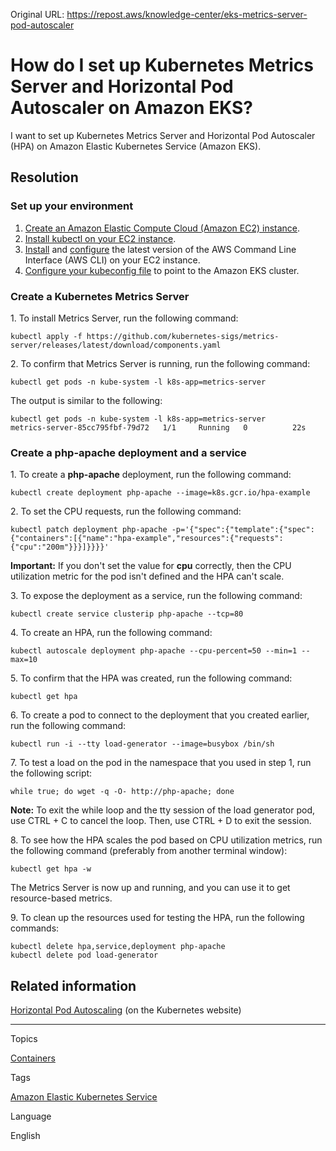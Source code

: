 Original URL: <https://repost.aws/knowledge-center/eks-metrics-server-pod-autoscaler>

# How do I set up Kubernetes Metrics Server and Horizontal Pod Autoscaler on Amazon EKS?

I want to set up Kubernetes Metrics Server and Horizontal Pod Autoscaler (HPA) on Amazon Elastic Kubernetes Service (Amazon EKS).

## Resolution

### Set up your environment

  1. [Create an Amazon Elastic Compute Cloud (Amazon EC2) instance](<https://docs.aws.amazon.com/efs/latest/ug/gs-step-one-create-ec2-resources.html>).
  2. [Install kubectl on your EC2 instance](<https://docs.aws.amazon.com/eks/latest/userguide/install-kubectl.html>).
  3. [Install](<https://docs.aws.amazon.com/cli/latest/userguide/cli-chap-install.html>) and [configure](<https://docs.aws.amazon.com/cli/latest/userguide/cli-chap-configure.html>) the latest version of the AWS Command Line Interface (AWS CLI) on your EC2 instance.
  4. [Configure your kubeconfig file](<https://docs.aws.amazon.com/eks/latest/userguide/create-kubeconfig.html>) to point to the Amazon EKS cluster.



### Create a Kubernetes Metrics Server

1\. To install Metrics Server, run the following command:
    
    
    kubectl apply -f https://github.com/kubernetes-sigs/metrics-server/releases/latest/download/components.yaml

2\. To confirm that Metrics Server is running, run the following command:
    
    
    kubectl get pods -n kube-system -l k8s-app=metrics-server

The output is similar to the following:
    
    
    kubectl get pods -n kube-system -l k8s-app=metrics-server
    metrics-server-85cc795fbf-79d72   1/1     Running   0          22s

### Create a php-apache deployment and a service

1\. To create a **php-apache** deployment, run the following command:
    
    
    kubectl create deployment php-apache --image=k8s.gcr.io/hpa-example

2\. To set the CPU requests, run the following command:
    
    
    kubectl patch deployment php-apache -p='{"spec":{"template":{"spec":{"containers":[{"name":"hpa-example","resources":{"requests":{"cpu":"200m"}}}]}}}}'

**Important:** If you don't set the value for **cpu** correctly, then the CPU utilization metric for the pod isn't defined and the HPA can't scale.

3\. To expose the deployment as a service, run the following command:
    
    
    kubectl create service clusterip php-apache --tcp=80

4\. To create an HPA, run the following command:
    
    
    kubectl autoscale deployment php-apache --cpu-percent=50 --min=1 --max=10

5\. To confirm that the HPA was created, run the following command:
    
    
    kubectl get hpa

6\. To create a pod to connect to the deployment that you created earlier, run the following command:
    
    
    kubectl run -i --tty load-generator --image=busybox /bin/sh

7\. To test a load on the pod in the namespace that you used in step 1, run the following script:
    
    
    while true; do wget -q -O- http://php-apache; done

**Note:** To exit the while loop and the tty session of the load generator pod, use CTRL + C to cancel the loop. Then, use CTRL + D to exit the session.

8\. To see how the HPA scales the pod based on CPU utilization metrics, run the following command (preferably from another terminal window):
    
    
    kubectl get hpa -w

The Metrics Server is now up and running, and you can use it to get resource-based metrics.

9\. To clean up the resources used for testing the HPA, run the following commands:
    
    
    kubectl delete hpa,service,deployment php-apache
    kubectl delete pod load-generator

## Related information

[Horizontal Pod Autoscaling](<https://kubernetes.io/docs/tasks/run-application/horizontal-pod-autoscale/>) (on the Kubernetes website)

* * *

Topics

[Containers](<https://repost.aws/topics/TAgOdRefu6ShempO3dWPEofg/containers>)

Tags

[Amazon Elastic Kubernetes Service](<https://repost.aws/tags/TA4IvCeWI1TE66q4jEj4Z9zg/amazon-elastic-kubernetes-service>)

Language

English
